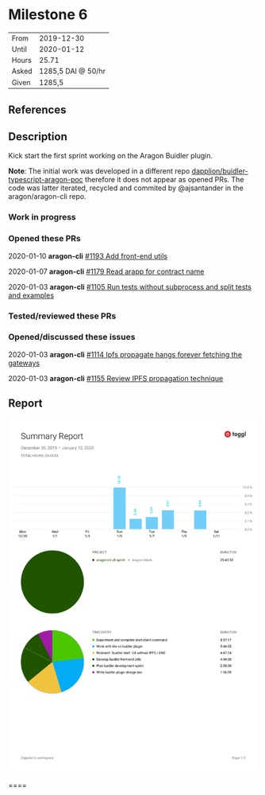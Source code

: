 # Milestone 6

|       |                    |
| ----- | ------------------ |
| From  | 2019-12-30         |
| Until | 2020-01-12         |
| Hours | 25.71              |
| Asked | 1285,5 DAI @ 50/hr |
| Given | 1285,5             |

## References

## Description

Kick start the first sprint working on the Aragon Buidler plugin.

**Note**: The initial work was developed in a different repo [dapplion/buidler-typescript-aragon-poc](https://github.com/dapplion/buidler-typescript-aragon-poc) therefore it does not appear as opened PRs. The code was latter iterated, recycled and commited by @ajsantander in the aragon/aragon-cli repo.

### Work in progress

### Opened these PRs

2020-01-10 **aragon-cli** [#1193 Add front-end utils](https://github.com/aragon/aragon-cli/pull/1193)

2020-01-07 **aragon-cli** [#1179 Read arapp for contract name](https://github.com/aragon/aragon-cli/pull/1179)

2020-01-03 **aragon-cli** [#1105 Run tests without subprocess and split tests and examples](https://github.com/aragon/aragon-cli/pull/1105)

### Tested/reviewed these PRs

### Opened/discussed these issues

2020-01-03 **aragon-cli** [#1114 Ipfs propagate hangs forever fetching the gateways](https://github.com/aragon/aragon-cli/issues/1114)

2020-01-03 **aragon-cli** [#1155 Review IPFS propagation technique](https://github.com/aragon/aragon-cli/issues/1155)

## Report

![Time-tracking report](assets/lion-milestone-06-timing-report.png)

====
